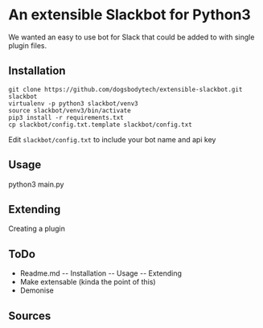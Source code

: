 # An extensible Slackbot for Python3

We wanted an easy to use bot for Slack that could be added to with single plugin files.


## Installation ##
```
git clone https://github.com/dogsbodytech/extensible-slackbot.git slackbot
virtualenv -p python3 slackbot/venv3
source slackbot/venv3/bin/activate
pip3 install -r requirements.txt
cp slackbot/config.txt.template slackbot/config.txt
```
Edit `slackbot/config.txt` to include your bot name and api key

## Usage ##

python3 main.py

## Extending ##
Creating a plugin


## ToDo ##
- Readme.md
-- Installation
-- Usage
-- Extending
- Make extensable (kinda the point of this)
- Demonise

## Sources ##


